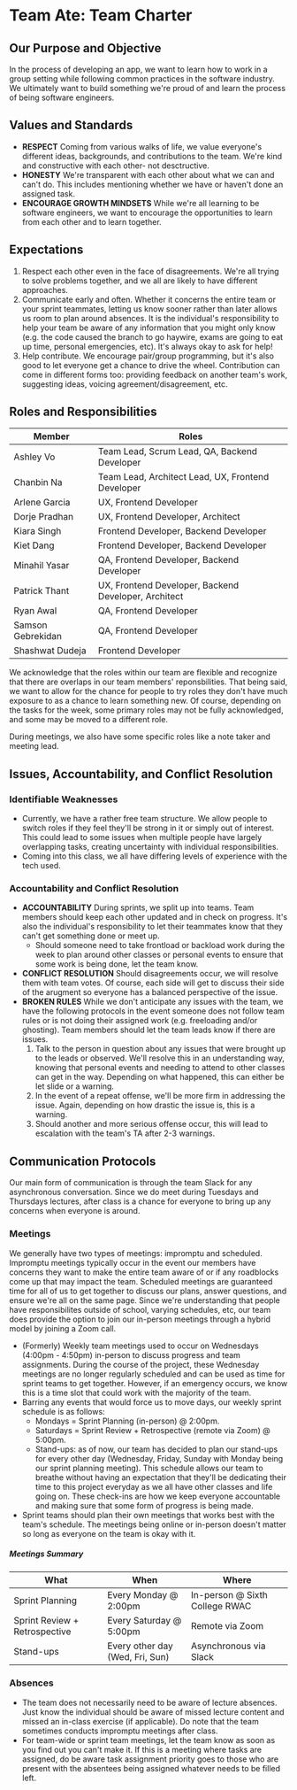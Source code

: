 # Team Ate: Team Charter
## Our Purpose and Objective
In the process of developing an app, we want to learn how to work in a group setting while following common practices in the software industry. We ultimately want to build something we're proud of and learn the process of being software engineers.

## Values and Standards
- **RESPECT** Coming from various walks of life, we value everyone's different ideas, backgrounds, and contributions to the team. We're kind and constructive with each other- not desctructive.
- **HONESTY** We're transparent with each other about what we can and can't do. This includes mentioning whether we have or haven't done an assigned task.
- **ENCOURAGE GROWTH MINDSETS** While we're all learning to be software engineers, we want to encourage the opportunities to learn from each other and to learn together.
  
## Expectations
1. Respect each other even in the face of disagreements. We're all trying to solve problems together, and we all are likely to have different approaches.
2. Communicate early and often. Whether it concerns the entire team or your sprint teammates, letting us know sooner rather than later allows us room to plan around absences. It is the individual's responsibility to help your team be aware of any information that you might only know (e.g. the code caused the branch to go haywire, exams are going to eat up time, personal emergencies, etc). It's always okay to ask for help! 
3. Help contribute. We encourage pair/group programming, but it's also good to let everyone get a chance to drive the wheel. Contribution can come in different forms too: providing feedback on another team's work, suggesting ideas, voicing agreement/disagreement, etc. 

## Roles and Responsibilities
| Member | Roles |
| ----   | ----  |
| Ashley Vo | Team Lead, Scrum Lead, QA, Backend Developer|
| Chanbin Na | Team Lead, Architect Lead, UX, Frontend Developer |
| Arlene Garcia | UX, Frontend Developer |
| Dorje Pradhan | UX, Frontend Developer, Architect |
| Kiara Singh | Frontend Developer, Backend Developer |
| Kiet Dang | Frontend Developer, Backend Developer |
| Minahil Yasar | QA, Frontend Developer, Backend Developer |
| Patrick Thant | UX, Frontend Developer, Backend Developer, Architect |
| Ryan Awal | QA, Frontend Developer |
| Samson Gebrekidan | QA, Frontend Developer|
| Shashwat Dudeja | Frontend Developer |

We acknowledge that the roles within our team are flexible and recognize that there are overlaps in our team members' reponsbilities. That being said, we want to allow for the chance for people to try roles they don't have much exposure to as a chance to learn something new. Of course, depending on the tasks for the week, some primary roles may not be fully acknowledged, and some may be moved to a different role.

During meetings, we also have some specific roles like a note taker and meeting lead.

## Issues, Accountability, and Conflict Resolution
### Identifiable Weaknesses
- Currently, we have a rather free team structure. We allow people to switch roles if they feel they'll be strong in it or simply out of interest. This could lead to some issues when multiple people have largely overlapping tasks, creating uncertainty with individual responsibilities.
- Coming into this class, we all have differing levels of experience with the tech used.

### Accountability and Conflict Resolution
- **ACCOUNTABILITY** During sprints, we split up into teams. Team members should keep each other updated and in check on progress. It's also the individual's responsibility to let their teammates know that they can't get something done or meet up.
  - Should someone need to take frontload or backload work during the week to plan around other classes or personal events to ensure that some work is being done, let the team know.
- **CONFLICT RESOLUTION** Should disagreements occur, we will resolve them with team votes. Of course, each side will get to discuss their side of the arugment so everyone has a balanced perspective of the issue.
- **BROKEN RULES** While we don't anticipate any issues with the team, we have the following protocols in the event someone does not follow team rules or is not doing their assigned work (e.g. freeloading and/or ghosting). Team members should let the team leads know if there are issues.
  1. Talk to the person in question about any issues that were brought up to the leads or observed. We'll resolve this in an understanding way, knowing that personal events and needing to attend to other classes can get in the way. Depending on what happened, this can either be let slide or a warning.
  2. In the event of a repeat offense, we'll be more firm in addressing the issue. Again, depending on how drastic the issue is, this is a warning.
  3. Should another and more serious offense occur, this will lead to escalation with the team's TA after 2-3 warnings. 

## Communication Protocols
Our main form of communication is through the team Slack for any asynchronous conversation. Since we do meet during Tuesdays and Thursdays lectures, after class is a chance for everyone to bring up any concerns when everyone is around.
### Meetings
We generally have two types of meetings: impromptu and scheduled. Impromptu meetings typically occur in the event our members have concerns they want to make the entire team aware of or if any roadblocks come up that may impact the team. Scheduled meetings are guaranteed time for all of us to get together to discuss our plans, answer questions, and ensure we're all on the same page. Since we're understanding that people have responsibilites outside of school, varying schedules, etc, our team does provide the option to join our in-person meetings through a hybrid model by joining a Zoom call.
- (Formerly) Weekly team meetings used to occur on Wednesdays (4:00pm - 4:50pm) in-person to discuss progress and team assignments. During the course of the project, these Wednesday meetings are no longer regularly scheduled and can be used as time for sprint teams to get together. However, if an emergency occurs, we know this is a time slot that could work with the majority of the team.
- Barring any events that would force us to move days, our weekly sprint schedule is as follows:
  - Mondays = Sprint Planning (in-person) @ 2:00pm.
  - Saturdays = Sprint Review + Retrospective (remote via Zoom) @ 5:00pm.
  - Stand-ups: as of now, our team has decided to plan our stand-ups for every other day (Wednesday, Friday, Sunday with Monday being our sprint planning meeting). This schedule allows our team to breathe without having an expectation that they'll be dedicating their time to this project everyday as we all have other classes and life going on. These check-ins are how we keep everyone accountable and making sure that some form of progress is being made.
- Sprint teams should plan their own meetings that works best with the team's schedule. The meetings being online or in-person doesn't matter so long as everyone on the team is okay with it.

##### Meetings Summary
| What | When | Where |
| ---- | ---- | ----  |
| Sprint Planning | Every Monday @ 2:00pm | In-person @ Sixth College RWAC |
| Sprint Review + Retrospective | Every Saturday @ 5:00pm | Remote via Zoom |
| Stand-ups | Every other day (Wed, Fri, Sun) | Asynchronous via Slack |

### Absences
- The team does not necessarily need to be aware of lecture absences. Just know the individual should be aware of missed lecture content and missed an in-class exercise (if applicable). Do note that the team sometimes conducts impromptu meetings after class.
- For team-wide or sprint team meetings, let the team know as soon as you find out you can't make it. If this is a meeting where tasks are assigned, do be aware task assignment priority goes to those who are present with the absentees being assigned whatever needs to be filled left.